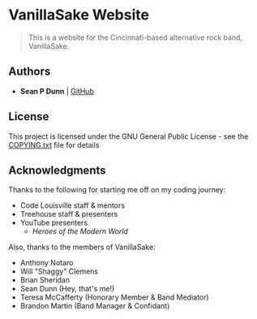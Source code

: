 # VanillaSake Website

> This is a website for the Cincinnati-based
> alternative rock band, VanillaSake.

## Authors

* **Sean P Dunn** | [GitHub](https://github.com/spdunn7)

## License

This project is licensed under the GNU General Public License - see the [COPYING.txt](COPYING.txt) file for details

## Acknowledgments

Thanks to the following for starting me off on my coding journey:

- Code Louisville staff & mentors
- Treehouse staff & presenters
- YouTube presenters
  - *Heroes of the Modern World*

Also, thanks to the members of VanillaSake:

- Anthony Notaro
- Will "Shaggy" Clemens
- Brian Sheridan
- Sean Dunn (Hey, that's me!)
- Teresa McCafferty (Honorary Member & Band Mediator)
- Brandon Martin (Band Manager & Confidant)